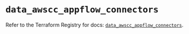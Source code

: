 # `data_awscc_appflow_connectors`

Refer to the Terraform Registry for docs: [`data_awscc_appflow_connectors`](https://registry.terraform.io/providers/hashicorp/awscc/0.70.0/docs/data-sources/appflow_connectors).
